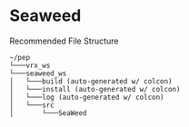 # Seaweed

Recommended File Structure
```
~/pep
└───vrx_ws 
└───seaweed_ws
│   └───build (auto-generated w/ colcon)
│   └───install (auto-generated w/ colcon)
│   └───log (auto-generated w/ colcon)
│   └───src
│       └───SeaWeed
```